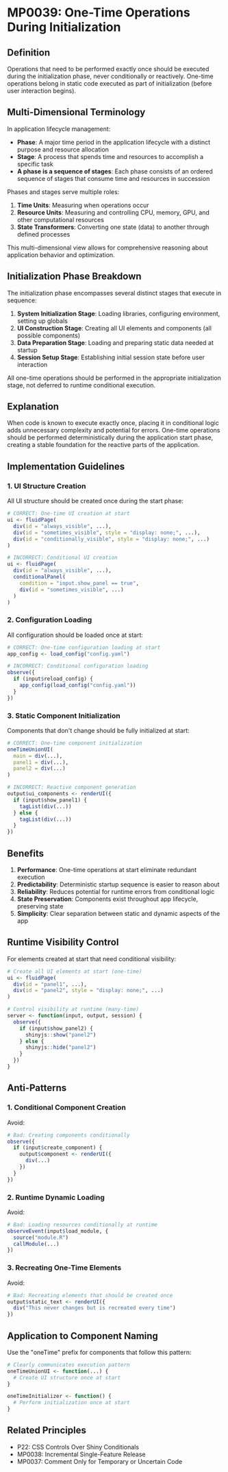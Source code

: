 # MP0039: One-Time Operations During Initialization

## Definition
Operations that need to be performed exactly once should be executed during the initialization phase, never conditionally or reactively. One-time operations belong in static code executed as part of initialization (before user interaction begins).

## Multi-Dimensional Terminology
In application lifecycle management:

- **Phase**: A major time period in the application lifecycle with a distinct purpose and resource allocation
- **Stage**: A process that spends time and resources to accomplish a specific task
- **A phase is a sequence of stages**: Each phase consists of an ordered sequence of stages that consume time and resources in succession

Phases and stages serve multiple roles:
1. **Time Units**: Measuring when operations occur
2. **Resource Units**: Measuring and controlling CPU, memory, GPU, and other computational resources
3. **State Transformers**: Converting one state (data) to another through defined processes

This multi-dimensional view allows for comprehensive reasoning about application behavior and optimization.

## Initialization Phase Breakdown
The initialization phase encompasses several distinct stages that execute in sequence:

1. **System Initialization Stage**: Loading libraries, configuring environment, setting up globals
2. **UI Construction Stage**: Creating all UI elements and components (all possible components)
3. **Data Preparation Stage**: Loading and preparing static data needed at startup
4. **Session Setup Stage**: Establishing initial session state before user interaction

All one-time operations should be performed in the appropriate initialization stage, not deferred to runtime conditional execution.

## Explanation
When code is known to execute exactly once, placing it in conditional logic adds unnecessary complexity and potential for errors. One-time operations should be performed deterministically during the application start phase, creating a stable foundation for the reactive parts of the application.

## Implementation Guidelines

### 1. UI Structure Creation

All UI structure should be created once during the start phase:

```r
# CORRECT: One-time UI creation at start
ui <- fluidPage(
  div(id = "always_visible", ...),
  div(id = "sometimes_visible", style = "display: none;", ...),
  div(id = "conditionally_visible", style = "display: none;", ...)
)

# INCORRECT: Conditional UI creation
ui <- fluidPage(
  div(id = "always_visible", ...),
  conditionalPanel(
    condition = "input.show_panel == true",
    div(id = "sometimes_visible", ...)
  )
)
```

### 2. Configuration Loading

All configuration should be loaded once at start:

```r
# CORRECT: One-time configuration loading at start
app_config <- load_config("config.yaml")

# INCORRECT: Conditional configuration loading
observe({
  if (input$reload_config) {
    app_config(load_config("config.yaml"))
  }
})
```

### 3. Static Component Initialization

Components that don't change should be fully initialized at start:

```r
# CORRECT: One-time component initialization
oneTimeUnionUI(
  main = div(...),
  panel1 = div(...),
  panel2 = div(...)
)

# INCORRECT: Reactive component generation
output$ui_components <- renderUI({
  if (input$show_panel1) {
    tagList(div(...))
  } else {
    tagList(div(...))
  }
})
```

## Benefits

1. **Performance**: One-time operations at start eliminate redundant execution
2. **Predictability**: Deterministic startup sequence is easier to reason about
3. **Reliability**: Reduces potential for runtime errors from conditional logic
4. **State Preservation**: Components exist throughout app lifecycle, preserving state
5. **Simplicity**: Clear separation between static and dynamic aspects of the app

## Runtime Visibility Control

For elements created at start that need conditional visibility:

```r
# Create all UI elements at start (one-time)
ui <- fluidPage(
  div(id = "panel1", ...),
  div(id = "panel2", style = "display: none;", ...)
)

# Control visibility at runtime (many-time)
server <- function(input, output, session) {
  observe({
    if (input$show_panel2) {
      shinyjs::show("panel2")
    } else {
      shinyjs::hide("panel2")
    }
  })
}
```

## Anti-Patterns

### 1. Conditional Component Creation

Avoid:
```r
# Bad: Creating components conditionally
observe({
  if (input$create_component) {
    output$component <- renderUI({
      div(...)
    })
  }
})
```

### 2. Runtime Dynamic Loading

Avoid:
```r
# Bad: Loading resources conditionally at runtime
observeEvent(input$load_module, {
  source("module.R")
  callModule(...)
})
```

### 3. Recreating One-Time Elements

Avoid:
```r
# Bad: Recreating elements that should be created once
output$static_text <- renderUI({
  div("This never changes but is recreated every time")
})
```

## Application to Component Naming

Use the "oneTime" prefix for components that follow this pattern:

```r
# Clearly communicates execution pattern
oneTimeUnionUI <- function(...) {
  # Create UI structure once at start
}

oneTimeInitializer <- function() {
  # Perform initialization once at start
}
```

## Related Principles

- P22: CSS Controls Over Shiny Conditionals
- MP0038: Incremental Single-Feature Release
- MP0037: Comment Only for Temporary or Uncertain Code
